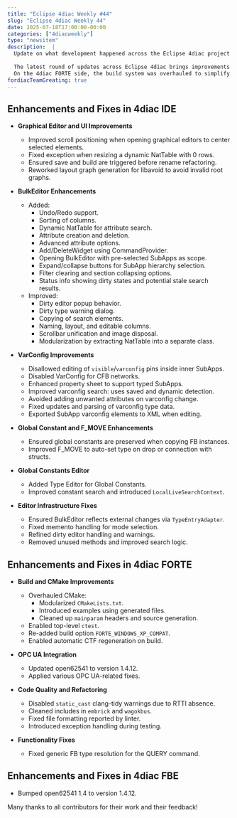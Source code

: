 ```yaml
---
title: "Eclipse 4diac Weekly #44"
slug: "Eclipse 4diac Weekly 44"
date: 2025-07-18T17:00:00-00:00
categories: ["4diacweekly"]
type: "newsitem"
description:  |
  Update on what development happened across the Eclipse 4diac project in the week from July 11 to July 18, 2025.
  
  The latest round of updates across Eclipse 4diac brings improvements to the BulkEditor in 4diac IDE, the inital scrolling of graphical editors, and global constant and varconfig handling.  
  On the 4diac FORTE side, the build system was overhauled to simplify and modernize CMake usage. OPC UA support was updated to open62541 v1.4.12.
fordiacTeamGreating: true
---
```



## Enhancements and Fixes in 4diac IDE

- **Graphical Editor and UI Improvements**
  - Improved scroll positioning when opening graphical editors to center selected elements.
  - Fixed exception when resizing a dynamic NatTable with 0 rows.
  - Ensured save and build are triggered before rename refactoring.
  - Reworked layout graph generation for libavoid to avoid invalid root graphs.

- **BulkEditor Enhancements**
  - Added:
    - Undo/Redo support.
    - Sorting of columns.
    - Dynamic NatTable for attribute search.
    - Attribute creation and deletion.
    - Advanced attribute options.
    - Add/DeleteWidget using CommandProvider.
    - Opening BulkEditor with pre-selected SubApps as scope.
    - Expand/collapse buttons for SubApp hierarchy selection.
    - Filter clearing and section collapsing options.
    - Status info showing dirty states and potential stale search results.
  - Improved:
    - Dirty editor popup behavior.
    - Dirty type warning dialog.
    - Copying of search elements.
    - Naming, layout, and editable columns.
    - Scrollbar unification and image disposal.
    - Modularization by extracting NatTable into a separate class.

- **VarConfig Improvements**
  - Disallowed editing of `visible`/`varconfig` pins inside inner SubApps.
  - Disabled VarConfig for CFB networks.
  - Enhanced property sheet to support typed SubApps.
  - Improved varconfig search: uses saved and dynamic detection.
  - Avoided adding unwanted attributes on varconfig change.
  - Fixed updates and parsing of varconfig type data.
  - Exported SubApp varconfig elements to XML when editing.

- **Global Constant and F_MOVE Enhancements**
  - Ensured global constants are preserved when copying FB instances.
  - Improved F_MOVE to auto-set type on drop or connection with structs.

- **Global Constants Editor**
  - Added Type Editor for Global Constants.
  - Improved constant search and introduced `LocalLiveSearchContext`.

- **Editor Infrastructure Fixes**
  - Ensured BulkEditor reflects external changes via `TypeEntryAdapter`.
  - Fixed memento handling for mode selection.
  - Refined dirty editor handling and warnings.
  - Removed unused methods and improved search logic.


## Enhancements and Fixes in 4diac FORTE

- **Build and CMake Improvements**
  - Overhauled CMake:
    - Modularized `CMakeLists.txt`.
    - Introduced examples using generated files.
    - Cleaned up `mainparam` headers and source generation.
  - Enabled top-level `ctest`.
  - Re-added build option `FORTE_WINDOWS_XP_COMPAT`.
  - Enabled automatic CTF regeneration on build.

- **OPC UA Integration**
  - Updated open62541 to version 1.4.12.
  - Applied various OPC UA-related fixes.

- **Code Quality and Refactoring**
  - Disabled `static_cast` clang-tidy warnings due to RTTI absence.
  - Cleaned includes in `embrick` and `wagokbus`.
  - Fixed file formatting reported by linter.
  - Introduced exception handling during testing.

- **Functionality Fixes**
  - Fixed generic FB type resolution for the QUERY command.

## Enhancements and Fixes in 4diac FBE

- Bumped open62541 1.4 to version 1.4.12.

Many thanks to all contributors for their work and their feedback!

